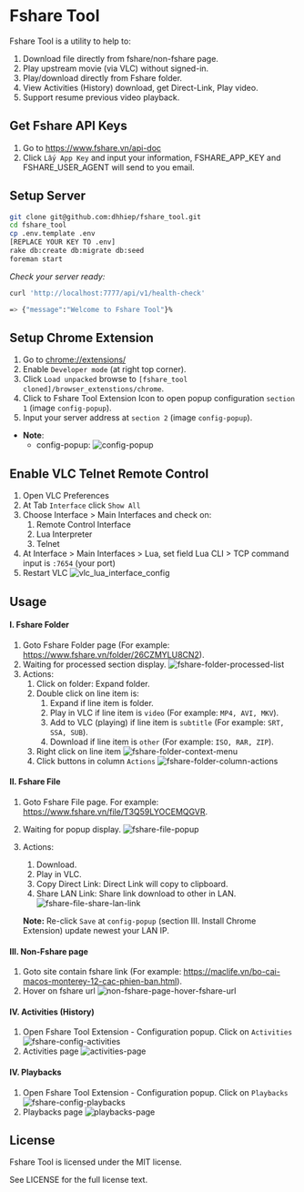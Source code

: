 # Fshare Tool
Fshare Tool is a utility to help to:
1. Download file directly from fshare/non-fshare page.
2. Play upstream movie (via VLC) without signed-in.
3. Play/download directly from Fshare folder.
4. View Activities (History) download, get Direct-Link, Play video.
5. Support resume previous video playback.

## Get Fshare API Keys
1. Go to https://www.fshare.vn/api-doc
2. Click `Lấy App Key` and input your information, FSHARE_APP_KEY and FSHARE_USER_AGENT will send to you email.

## Setup Server

```bash
git clone git@github.com:dhhiep/fshare_tool.git
cd fshare_tool
cp .env.template .env
[REPLACE YOUR KEY TO .env]
rake db:create db:migrate db:seed
foreman start
```

*Check your server ready:*
```bash
curl 'http://localhost:7777/api/v1/health-check'

=> {"message":"Welcome to Fshare Tool"}%
```

## Setup Chrome Extension

1. Go to [chrome://extensions/](chrome://extensions/)
2. Enable `Developer mode` (at right top corner).
3. Click `Load unpacked` browse to `[fshare_tool cloned]/browser_extenstions/chrome`.
4. Click to Fshare Tool Extension Icon to open popup configuration `section 1` (image `config-popup`).
5. Input your server address at `section 2` (image `config-popup`).

+ **Note**:
  - config-popup: ![config-popup](/public/docs/config-popup.jpg)

## Enable VLC Telnet Remote Control
1. Open VLC Preferences
2. At Tab `Interface` click `Show All`
3. Choose Interface > Main Interfaces and check on:
   1. Remote Control Interface
   2. Lua Interpreter
   3. Telnet
4. At Interface > Main Interfaces > Lua, set field Lua CLI > TCP command input is `:7654` (your port)
5. Restart VLC
  ![vlc_lua_interface_config](/public/docs/vlc_lua_interface_config.jpg)

## Usage
#### I. Fshare Folder
1. Goto Fshare Folder page (For example: https://www.fshare.vn/folder/26CZMYLU8CN2).
2. Waiting for processed section display.
![fshare-folder-processed-list](/public/docs/fshare-folder-processed-list.jpg)
1. Actions:
     1. Click on folder: Expand folder.
     2. Double click on line item is:
         1. Expand if line item is folder.
         2. Play in VLC if line item is `video` (For example: `MP4, AVI, MKV`).
         3. Add to VLC (playing) if line item is `subtitle` (For example: `SRT, SSA, SUB`).
         4. Download if line item is `other` (For example: `ISO, RAR, ZIP`).
     3. Right click on line item
      ![fshare-folder-context-menu](/public/docs/fshare-folder-context-menu.jpg)
     4. Click buttons in column `Actions`
      ![fshare-folder-column-actions](/public/docs/fshare-folder-column-actions.jpg)
#### II. Fshare File
  1. Goto Fshare File page. For example: https://www.fshare.vn/file/T3Q59LYOCEMQGVR.
  2. Waiting for popup display.
   ![fshare-file-popup](/public/docs/fshare-file-popup.jpg)
  3. Actions:
      1. Download.
      2. Play in VLC.
      3. Copy Direct Link: Direct Link will copy to clipboard.
      4. Share LAN Link: Share link download to other in LAN.
      ![fshare-file-share-lan-link](/public/docs/fshare-file-share-lan-link.jpg)

      **Note:** Re-click `Save` at `config-popup` (section III. Install Chrome Extension) update newest your LAN IP.
#### III. Non-Fshare page
  1. Goto site contain fshare link (For example: https://maclife.vn/bo-cai-macos-monterey-12-cac-phien-ban.html).
  2.  Hover on fshare url
  ![non-fshare-page-hover-fshare-url](/public/docs/non-fshare-page-hover-fshare-url.jpg)
#### IV. Activities (History)
1. Open Fshare Tool Extension - Configuration popup. Click on `Activities`
![fshare-config-activities](/public/docs/fshare-config-activities.jpg)
1. Activities page
![activities-page](/public/docs/activities-page.jpg)

#### IV. Playbacks
1. Open Fshare Tool Extension - Configuration popup. Click on `Playbacks`
![fshare-config-playbacks](/public/docs/fshare-config-playbacks.jpg)
2. Playbacks page
![playbacks-page](/public/docs/playbacks-page.jpg)

## License

Fshare Tool is licensed under the MIT license.

See LICENSE for the full license text.
